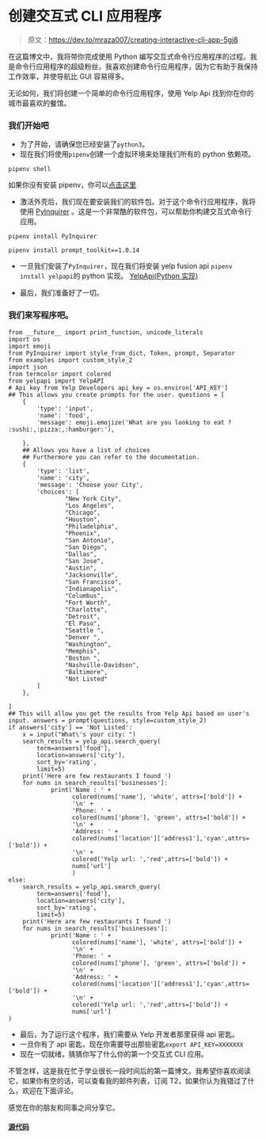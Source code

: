 # 创建交互式 CLI 应用程序

> 原文：<https://dev.to/mraza007/creating-interactive-cli-app-5gj8>

在这篇博文中，我将带你完成使用 Python 编写交互式命令行应用程序的过程。我是命令行应用程序的超级粉丝，我喜欢创建命令行应用程序，因为它有助于我保持工作效率，并使导航比 GUI 容易得多。

无论如何，我们将创建一个简单的命令行应用程序，使用 Yelp Api 找到你在你的城市最喜欢的餐馆。

### 我们开始吧

*   为了开始，请确保您已经安装了`python3`。
*   现在我们将使用`pipenv`创建一个虚拟环境来处理我们所有的 python 依赖项。

```
pipenv shell 
```

如果你没有安装 pipenv，你可以[点击这里](https://pipenv.readthedocs.io/en/latest/)

*   激活外壳后，我们现在要安装我们的软件包。对于这个命令行应用程序，我将使用 [PyInquirer](https://github.com/CITGuru/PyInquirer) 。这是一个非常酷的软件包，可以帮助你构建交互式命令行应用。

```
pipenv install PyInquirer 
```

```
pipenv install prompt_toolkit==1.0.14 
```

*   一旦我们安装了`PyInquirer`，现在我们将安装 yelp fusion api `pipenv install yelpapi`的 python 实现。
    [YelpApi(Python 实现)](https://github.com/gfairchild/yelpapi)

*   最后，我们准备好了一切。

### 我们来写程序吧。

```
from __future__ import print_function, unicode_literals
import os
import emoji
from PyInquirer import style_from_dict, Token, prompt, Separator
from examples import custom_style_2
import json
from termcolor import colored
from yelpapi import YelpAPI
# Api key from Yelp Developers api_key = os.environ['API_KEY']
## This allows you create prompts for the user. questions = [
    {
        'type': 'input',
        'name': 'food',
        'message': emoji.emojize('What are you looking to eat ? :sushi:,:pizza:,:hamburger:'),

    },
    ## Allows you have a list of choices 
    ## Furthermore you can refer to the documentation.
    {
        'type': 'list',
        'name': 'city',
        'message': 'Choose your City',
        'choices': [
                "New York City",
                "Los Angeles",
                "Chicago",
                "Houston",
                "Philadelphia",
                "Phoenix",
                "San Antonio",
                "San Diego",
                "Dallas",
                "San Jose",
                "Austin",
                "Jacksonville",
                "San Francisco",
                "Indianapolis",
                "Columbus",
                "Fort Worth",
                "Charlotte",
                "Detroit",
                "El Paso",
                "Seattle ",
                "Denver ",
                "Washington",
                "Memphis",
                "Boston ",
                "Nashville-Davidson",
                "Baltimore",
                "Not Listed"
        ]
    },

]
## This will allow you get the results from Yelp Api based on user's input. answers = prompt(questions, style=custom_style_2)
if answers['city'] == 'Not Listed':
    x = input("What\'s your city: ")
    search_results = yelp_api.search_query(
        term=answers['food'],
        location=answers['city'],
        sort_by='rating',
        limit=5)
    print('Here are few restaurants I found ')
    for nums in search_results['businesses']:
            print('Name : ' +
                  colored(nums['name'], 'white', attrs=['bold']) +
                  '\n' +
                  'Phone: ' +
                  colored(nums['phone'], 'green', attrs=['bold']) +
                  '\n' +
                  'Address: ' +
                  colored(nums['location']['address1'],'cyan',attrs=['bold']) +
                  '\n' +
                  colored('Yelp url: ','red',attrs=['bold']) +
                  nums['url']
                  )
else:
    search_results = yelp_api.search_query(
        term=answers['food'],
        location=answers['city'],
        sort_by='rating',
        limit=5)
    print('Here are few restaurants I found ')
    for nums in search_results['businesses']:
            print('Name : ' +
                  colored(nums['name'], 'white', attrs=['bold']) +
                  '\n' +
                  'Phone: ' +
                  colored(nums['phone'], 'green', attrs=['bold']) +
                  '\n' +
                  'Address: ' +
                  colored(nums['location']['address1'],'cyan',attrs=['bold']) +
                  '\n' +
                  colored('Yelp url: ','red',attrs=['bold']) +
                  nums['url']
) 
```

*   最后，为了运行这个程序，我们需要从 Yelp 开发者那里获得 api 密匙。
*   一旦你有了 api 密匙，现在你需要导出那些密匙`export API_KEY=XXXXXXX`
*   现在一切就绪，猜猜你写了什么你的第一个交互式 CLI 应用。

不管怎样，这是我在忙于学业很长一段时间后的第一篇博文。我希望你喜欢阅读它，如果你有空的话，可以查看我的邮件列表，订阅 T2，如果你认为我错过了什么，欢迎在下面评论。

感觉在你的朋友和同事之间分享它。

#### [源代码](https://github.com/mraza007/yelp-cli)